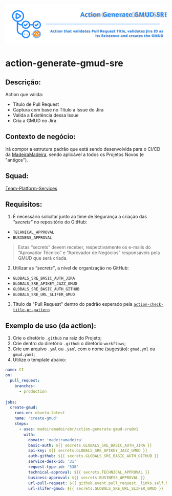 ![img](https://github.com/madeiramadeirabr/action-generate-gmud-sre/blob/staging/img/action-generate-gmud-sre.svg)

# action-generate-gmud-sre

## Descrição:
Action que valida:
- Título de Pull Request
- Captura com base no Título a Issue do Jira
- Valida a Existência dessa Issue
- Cria a GMUD no Jira

## Contexto de negócio:
Irá compor a estrutura padrão que está sendo desenvolvida para o CI/CD da [MadeiraMadeira](https://github.com/madeiramadeirabr 'MadeiraMadeira'), sendo aplicável a todos os Projetos Novos (e "antigos").

## Squad:
[Team-Platform-Services](https://github.com/orgs/madeiramadeirabr/teams/team-platform-services 'Team-Platform-Services')

## Requisitos:
1. É necessário solicitar junto ao time de Segurança a criação das _"secrets"_ no repositório do GitHub:
- `TECHNICAL_APPROVAL`
- `BUSINESS_APPROVAL`
>  Estas “secrets” devem receber, respectivamente os e-mails do “Aprovador Técnico” e “Aprovador de Negócios” responsáveis pela GMUD que será criada.

2. Utilizar as _“secrets”_, a nível de organização no GitHub:
- `GLOBALS_SRE_BASIC_AUTH_JIRA`
- `GLOBALS_SRE_APIKEY_JAZZ_GMUD`
- `GLOBALS_SRE_BASIC_AUTH_GITHUB`
- `GLOBALS_SRE_URL_SLIFER_GMUD`

3. Título da "Pull Request" dentro do padrão esperado pela [`action-check-title-pr-pattern`](https://github.com/madeiramadeirabr/action-check-title-pr-pattern 'action-check-title-pr-pattern')

## Exemplo de uso (da action):
1. Crie o diretório `.github` na raiz do Projeto;
2. Crie dentro do diretório `.github` o diretório `workflows`;
3. Crie um arquivo `.yml` ou `.yaml` com o nome (sugestão): `gmud.yml` ou `gmud.yaml`;
4. Utilize o template abaixo:
```yml
name: CI
on:
  pull_request:
    branches:
      - production

jobs:
  create-gmud:
    runs-on: ubuntu-latest
    name: 'create-gmud'
    steps:
      - uses: madeiramadeirabr/action-generate-gmud-sre@v1
        with: 
          domain: 'madeiramadeira'
          basic-auth: ${{ secrets.GLOBALS_SRE_BASIC_AUTH_JIRA }}
          api-key: ${{ secrets.GLOBALS_SRE_APIKEY_JAZZ_GMUD }}
          auth-github: ${{ secrets.GLOBALS_SRE_BASIC_AUTH_GITHUB }}
          service-desk-id: '31'
          request-type-id: '538'
          technical-approval: ${{ secrets.TECHNICAL_APPROVAL }}
          business-approval: ${{ secrets.BUSINESS_APPROVAL }}
          url-pull-request: ${{ github.event.pull_request._links.self.href }}/${{ github.run_id}}
          url-slifer-gmud: ${{ secrets.GLOBALS_SRE_URL_SLIFER_GMUD }}
```
